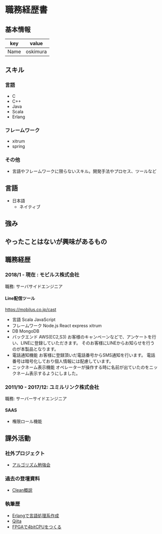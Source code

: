 # 職務経歴書

## 基本情報

|key|value|
|---|-----|
|Name|oskimura|

## スキル
### 言語
- C
- C++
- Java
- Scala
- Erlang

### フレームワーク

- xitrum
- spring

### その他

- 言語やフレームワークに限らないスキル。開発手法やプロセス、ツールなど

## 言語

- 日本語
  - ネイティブ

## 強み

## やったことはないが興味があるもの

## 職務経歴

### 2018/1 - 現在 : モビルス株式会社

職務: サーバサイドエンジニア

#### Line配信ツール

https://mobilus.co.jp/cast

- 言語 Scala JavaScript
- フレームワーク Node.js React express xitrum
- DB MongoDB
- バックエンド AWS(EC2,S3)
お客様のキャンペーンなどで、アンケートを行い、LINEに登録していただきます。
そのお客様にLINEからお知らせを行うのが本製品となります。
- 電話通知機能
お客様に登録頂いだ電話番号からSMS通知を行います。
電話番号は暗号化しており個人情報には配慮しています。
- ニックネーム表示機能
オペレーターが操作する時に名前が出ていたのをニックネーム表示するようにしました。

### 2011/10 - 2017/12: ユミルリンク株式会社

職務: サーバーサイドエンジニア

#### SAAS

- 権限ロール機能

## 課外活動

### 社外プロジェクト
* [アルゴリズム勉強会](https://algorithm.connpass.com/)

### 過去の登壇資料
* [Clean概説](https://www.slideshare.net/oskimura/clean-8554744)

### 執筆歴
* [Erlangで言語処理系作成](https://www.amazon.co.jp/Erlang%E3%81%A7%E8%A8%80%E8%AA%9E%E5%87%A6%E7%90%86%E7%B3%BB%E4%BD%9C%E6%88%90-oskimura/dp/4873100593/ref=sr_1_4?__mk_ja_JP=%E3%82%AB%E3%82%BF%E3%82%AB%E3%83%8A&dchild=1&keywords=erlang&qid=1602397288&s=books&sr=1-4)
* [Qiita](https://qiita.com/oskimura)
* [FPGAで4bitCPUをつくる](https://booth.pm/ja/items/1860724)
